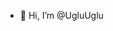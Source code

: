 - 👋 Hi, I’m @UgluUglu

<!---
Ugluuglu/Ugluuglu is a ✨ special ✨ repository because its `README.md` (this file) appears on your GitHub profile.
You can click the Preview link to take a look at your changes.
--->
